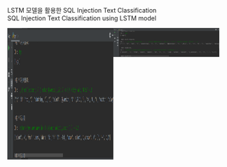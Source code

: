 LSTM 모델을 활용한 SQL Injection Text Classification<br>
SQL Injection Text Classification using LSTM model<br>

<img src="https://github.com/kgyeongseong/LSTM_SQLi_Classification/blob/master/demo.png" width="48%" height="300px" align="left">
<img src="https://github.com/kgyeongseong/LSTM_SQLi_Classification/blob/master/demo.png" width="48%">
